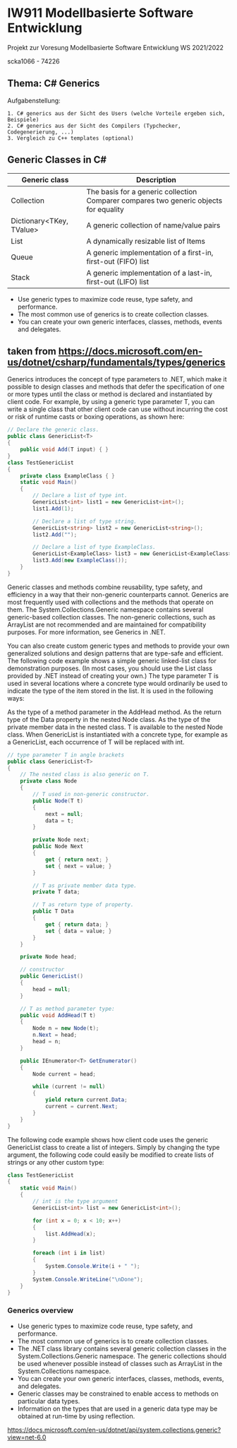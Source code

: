 # IW911 Modellbasierte Software Entwicklung

Projekt zur Voresung Modellbasierte Software Entwicklung WS 2021/2022

scka1066 - 74226

## Thema: C# Generics

Aufgabenstellung:

    1. C# generics aus der Sicht des Users (welche Vorteile ergeben sich, Beispiele)
    2. C# generics aus der Sicht des Compilers (Typchecker, Codegenerierung, ...)
    3. Vergleich zu C++ templates (optional)




## Generic Classes in C#
    
| Generic class | Description |
|---|---|
| Collection<T>	| The basis for a generic collection Comparer compares two generic objects for equality |
| Dictionary<TKey, TValue> | A generic collection of name/value pairs |
| List<T> | A dynamically resizable list of Items |
| Queue<T> | A generic implementation of a first-in, first-out (FIFO) list |
| Stack<T> | A generic implementation of a last-in, first-out (LIFO) list |

- Use generic types to maximize code reuse, type safety, and performance.
- The most common use of generics is to create collection classes. 
- You can create your own generic interfaces, classes, methods, events and delegates.

## taken from https://docs.microsoft.com/en-us/dotnet/csharp/fundamentals/types/generics

Generics introduces the concept of type parameters to .NET, which make it possible to design classes and methods that defer the specification of one or more types until the class or method is declared and instantiated by client code. For example, by using a generic type parameter T, you can write a single class that other client code can use without incurring the cost or risk of runtime casts or boxing operations, as shown here:

```C#
// Declare the generic class.
public class GenericList<T>
{
    public void Add(T input) { }
}
class TestGenericList
{
    private class ExampleClass { }
    static void Main()
    {
        // Declare a list of type int.
        GenericList<int> list1 = new GenericList<int>();
        list1.Add(1);

        // Declare a list of type string.
        GenericList<string> list2 = new GenericList<string>();
        list2.Add("");

        // Declare a list of type ExampleClass.
        GenericList<ExampleClass> list3 = new GenericList<ExampleClass>();
        list3.Add(new ExampleClass());
    }
}
```

Generic classes and methods combine reusability, type safety, and efficiency in a way that their non-generic counterparts cannot. Generics are most frequently used with collections and the methods that operate on them. The System.Collections.Generic namespace contains several generic-based collection classes. The non-generic collections, such as ArrayList are not recommended and are maintained for compatibility purposes. For more information, see Generics in .NET.

You can also create custom generic types and methods to provide your own generalized solutions and design patterns that are type-safe and efficient. The following code example shows a simple generic linked-list class for demonstration purposes. (In most cases, you should use the List<T> class provided by .NET instead of creating your own.) The type parameter T is used in several locations where a concrete type would ordinarily be used to indicate the type of the item stored in the list. It is used in the following ways:

As the type of a method parameter in the AddHead method.
As the return type of the Data property in the nested Node class.
As the type of the private member data in the nested class.
T is available to the nested Node class. When GenericList<T> is instantiated with a concrete type, for example as a GenericList<int>, each occurrence of T will be replaced with int.

```C#
// type parameter T in angle brackets
public class GenericList<T>
{
    // The nested class is also generic on T.
    private class Node
    {
        // T used in non-generic constructor.
        public Node(T t)
        {
            next = null;
            data = t;
        }

        private Node next;
        public Node Next
        {
            get { return next; }
            set { next = value; }
        }

        // T as private member data type.
        private T data;

        // T as return type of property.
        public T Data
        {
            get { return data; }
            set { data = value; }
        }
    }

    private Node head;

    // constructor
    public GenericList()
    {
        head = null;
    }

    // T as method parameter type:
    public void AddHead(T t)
    {
        Node n = new Node(t);
        n.Next = head;
        head = n;
    }

    public IEnumerator<T> GetEnumerator()
    {
        Node current = head;

        while (current != null)
        {
            yield return current.Data;
            current = current.Next;
        }
    }
}
```

The following code example shows how client code uses the generic GenericList<T> class to create a list of integers. Simply by changing the type argument, the following code could easily be modified to create lists of strings or any other custom type:

```C#
class TestGenericList
{
    static void Main()
    {
        // int is the type argument
        GenericList<int> list = new GenericList<int>();

        for (int x = 0; x < 10; x++)
        {
            list.AddHead(x);
        }

        foreach (int i in list)
        {
            System.Console.Write(i + " ");
        }
        System.Console.WriteLine("\nDone");
    }
}
```

### Generics overview

- Use generic types to maximize code reuse, type safety, and performance.
- The most common use of generics is to create collection classes.
- The .NET class library contains several generic collection classes in the System.Collections.Generic namespace. The generic collections should be used whenever possible instead of classes such as ArrayList in the System.Collections namespace.
- You can create your own generic interfaces, classes, methods, events, and delegates.
- Generic classes may be constrained to enable access to methods on particular data types.
- Information on the types that are used in a generic data type may be obtained at run-time by using reflection.

https://docs.microsoft.com/en-us/dotnet/api/system.collections.generic?view=net-6.0
